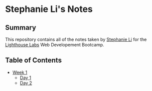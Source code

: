 # Stephanie Li's Notes

## Summary

This repository contains all of the notes taken by [Stephanie Li](https://github.com/StephhyL) for the [Lighthouse Labs](https://www.lighthouselabs.ca/) Web Developement Bootcamp. 

## Table of Contents
* [Week 1](/Week_1)
  * [Day 1](/Week_1/Day_1)
  * [Day 2](/Week_1/Day_2)
